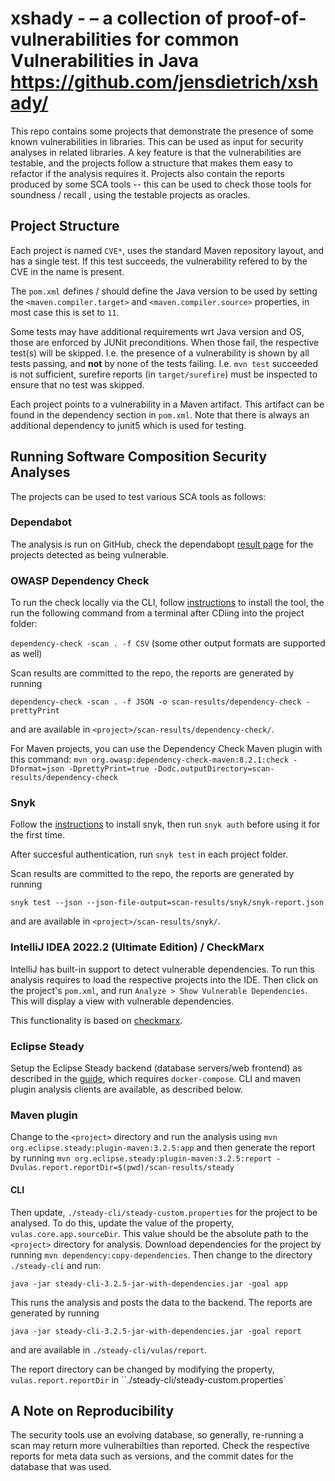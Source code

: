 # xshady -  – a collection of proof-of-vulnerabilities for common Vulnerabilities in Java https://github.com/jensdietrich/xshady/ 

This repo contains some projects that demonstrate the presence of some known vulnerabilities in libraries. This can be used as input for security analyses in related libraries. A key feature is that the vulnerabilities are testable, and the projects follow a structure that makes them easy to refactor if the analysis requires it. Projects also contain the reports produced by some SCA tools -- this can be used to check those tools for soundness / recall , using the testable projects as oracles.

## Project Structure

Each project is named `CVE*`, uses the standard Maven repository layout, and has a single test. If this test succeeds, the vulnerability refered to by the CVE in the name is present.

The `pom.xml` defines / should define the Java version to be used by setting the  `<maven.compiler.target>` and `<maven.compiler.source>` properties, in most case this is set to `11`.

Some tests may have additional requirements wrt Java version and OS, those are enforced by JUNit preconditions. When those fail, the respective test(s) will be skipped. I.e. the presence of a vulnerability is shown by all tests passing, and **not** by none of the tests failing. I.e. `mvn test` succeeded is not sufficient, surefire reports (in `target/surefire`) must be inspected to ensure that no test was skipped.

Each project points to a vulnerability in a Maven artifact. This artifact can be found in the dependency section in `pom.xml`. Note that there is always an additional dependency to junit5 which is used for testing. 


## Running Software Composition Security Analyses

The projects can be used to test various SCA tools as follows: 

### Dependabot 

The analysis is run on GitHub, check the dependabopt [result page](https://github.com/jensdietrich/xshady/security/dependabot) for the projects detected as being vulnerable.


### OWASP Dependency Check

To run the check locally via the CLI, follow [instructions](https://jeremylong.github.io/DependencyCheck/dependency-check-cli/index.html) to install the tool, the run the following command from a terminal after CDiing into the project folder:

`dependency-check -scan . -f CSV` (some other output formats are supported as well)

Scan results are committed to the repo, the reports are generated by running

`dependency-check -scan . -f JSON -o scan-results/dependency-check -prettyPrint`

and are available in `<project>/scan-results/dependency-check/`.

For Maven projects, you can use the Dependency Check Maven plugin with this command:
`mvn org.owasp:dependency-check-maven:8.2.1:check -Dformat=json -DprettyPrint=true -Dodc.outputDirectory=scan-results/dependency-check`

### Snyk

Follow the [instructions](https://docs.snyk.io/snyk-cli) to install snyk, then run `snyk auth` before using it for the first time. 

After succesful authentication, run `snyk test` in each project folder. 

Scan results are committed to the repo, the reports are generated by running

`snyk test --json --json-file-output=scan-results/snyk/snyk-report.json`

 and are available in `<project>/scan-results/snyk/`.
  
### IntelliJ IDEA 2022.2 (Ultimate Edition) / CheckMarx

IntelliJ has built-in support to detect vulnerable dependencies. To run this analysis requires to load the respective projects into the IDE. Then click on the project's `pom.xml`, and run `Analyze > Show Vulnerable Dependencies`. This will display a view with vulnerable dependencies. 

This functionality is based on [checkmarx](https://checkmarx.com/).   

### Eclipse Steady

Setup the Eclipse Steady backend (database servers/web frontend) as described in the [guide](https://eclipse.github.io/steady/user/tutorials/), which requires `docker-compose`. CLI and maven plugin analysis clients are available, as described below.

### Maven plugin

Change to the `<project>` directory and run the analysis using `mvn org.eclipse.steady:plugin-maven:3.2.5:app` and then generate the report by running `mvn org.eclipse.steady:plugin-maven:3.2.5:report -Dvulas.report.reportDir=$(pwd)/scan-results/steady`


#### CLI 

Then update, `./steady-cli/steady-custom.properties` for the project to be analysed. To do this, update the value of the property, `vulas.core.app.sourceDir`. This value should be the absolute path to the `<project>` directory for analysis. Download dependencies for the project by running `mvn dependency:copy-dependencies`. Then change to the directory `./steady-cli` and run:

`java -jar steady-cli-3.2.5-jar-with-dependencies.jar -goal app`

This runs the analysis and posts the data to the backend. The reports are generated by running


`java -jar steady-cli-3.2.5-jar-with-dependencies.jar -goal report`

and are available in `./steady-cli/vulas/report`.

The report directory can be changed by modifying the property, `vulas.report.reportDir` in ``./steady-cli/steady-custom.properties` 

## A Note on Reproducibility 

The security tools use an evolving database, so generally, re-running a scan may return more vulnerabilties than reported. Check the respective reports for meta data such as versions, and the commit dates for the database that was used.



 

 

